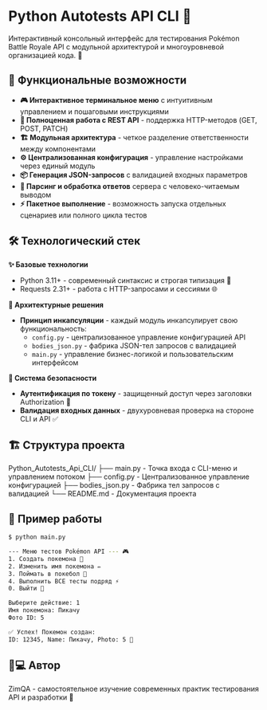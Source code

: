 # Python Autotests API CLI 🐍

Интерактивный консольный интерфейс для тестирования Pokémon Battle Royale API с модульной архитектурой и многоуровневой организацией кода. 🚀

## 🎯 Функциональные возможности

- **🎮 Интерактивное терминальное меню** с интуитивным управлением и пошаговыми инструкциями
- **🔌 Полноценная работа с REST API** - поддержка HTTP-методов (GET, POST, PATCH)
- **🏗️ Модульная архитектура** - четкое разделение ответственности между компонентами
- **⚙️ Централизованная конфигурация** - управление настройками через единый модуль
- **📦 Генерация JSON-запросов** с валидацией входных параметров
- **🔄 Парсинг и обработка ответов** сервера с человеко-читаемым выводом
- **⚡ Пакетное выполнение** - возможность запуска отдельных сценариев или полного цикла тестов

## 🛠️ Технологический стек

**✨ Базовые технологии**
- Python 3.11+ - современный синтаксис и строгая типизация 🐍
- Requests 2.31+ - работа с HTTP-запросами и сессиями 🌐

**🎨 Архитектурные решения**
- **Принцип инкапсуляции** - каждый модуль инкапсулирует свою функциональность:
  - `config.py` - централизованное управление конфигурацией API
  - `bodies_json.py` - фабрика JSON-тел запросов с валидацией
  - `main.py` - управление бизнес-логикой и пользовательским интерфейсом

**🔐 Система безопасности**
- **Аутентификация по токену** - защищенный доступ через заголовки Authorization 🔑
- **Валидация входных данных** - двухуровневая проверка на стороне CLI и API ✅

## 🏗️ Структура проекта

Python_Autotests_Api_CLI/
├── main.py - Точка входа с CLI-меню и управлением потоком
├── config.py - Централизованное управление конфигурацией
├── bodies_json.py - Фабрика тел запросов с валидацией
└── README.md - Документация проекта

## 🚀 Пример работы

```bash
$ python main.py

--- Меню тестов Pokémon API --- 🎮
1. Создать покемона 🐢
2. Изменить имя покемона ✏️  
3. Поймать в покебол 🎯
4. Выполнить ВСЕ тесты подряд ⚡
0. Выйти 🚪

Выберите действие: 1
Имя покемона: Пикачу
Фото ID: 5

✅ Успех! Покемон создан:
ID: 12345, Name: Пикачу, Photo: 5 🎉
```
## 👨💻 Автор
ZimQA - самостоятельное изучение современных практик тестирования API и разработки 🎯
